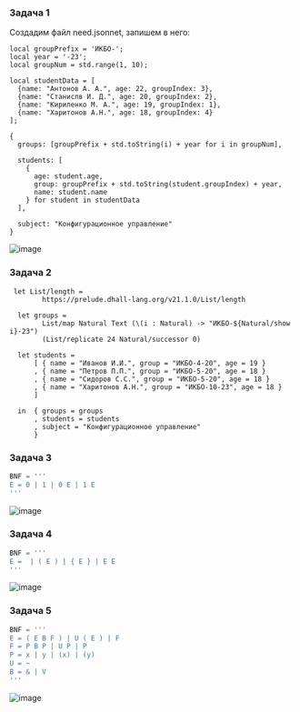### Задача 1

Создадим файл need.jsonnet, запишем в него:
```
local groupPrefix = 'ИКБО-';
local year = '-23';
local groupNum = std.range(1, 10);

local studentData = [
  {name: "Антонов А. А.", age: 22, groupIndex: 3},
  {name: "Станислв И. Д.", age: 20, groupIndex: 2},
  {name: "Кириленко М. А.", age: 19, groupIndex: 1},
  {name: "Харитонов А.Н.", age: 18, groupIndex: 4}
];

{
  groups: [groupPrefix + std.toString(i) + year for i in groupNum],

  students: [
    {
      age: student.age,
      group: groupPrefix + std.toString(student.groupIndex) + year,
      name: student.name
    } for student in studentData
  ],

  subject: "Конфигурационное управление"
}
```

![image](https://github.com/user-attachments/assets/ff63c624-d1e0-421a-b0c3-def1588eda58)


### Задача 2

```
 let List/length =
        https://prelude.dhall-lang.org/v21.1.0/List/length

  let groups =
        List/map Natural Text (\(i : Natural) -> "ИКБО-${Natural/show i}-23")
        (List/replicate 24 Natural/successor 0)
  
  let students =
      [ { name = "Иванов И.И.", group = "ИКБО-4-20", age = 19 }
      , { name = "Петров П.П.", group = "ИКБО-5-20", age = 18 }
      , { name = "Сидоров С.С.", group = "ИКБО-5-20", age = 18 }
      , { name = "Харитонов А.Н.", group = "ИКБО-10-23", age = 18 }
      ]
  
  in  { groups = groups
      , students = students
      , subject = "Конфигурационное управление"
      }
```


### Задача 3

```python
BNF = '''
E = 0 | 1 | 0 E | 1 E
'''
```

![image](https://github.com/user-attachments/assets/afcd64a9-e7d1-449e-a549-4d89748bd121)

### Задача 4

```python
BNF = '''
E =  | ( E ) | { E } | E E
'''
```

![image](https://github.com/user-attachments/assets/7b97a969-98a5-4a27-8dc5-822a22e64cf5)


### Задача 5

```python
BNF = '''
E = ( E B F ) | U ( E ) | F
F = P B P | U P | P
P = x | y | (x) | (y)
U = ~
B = & | V
'''
```

![image](https://github.com/user-attachments/assets/4257e693-d660-4d96-a583-0e8bd9d3e3ea)

